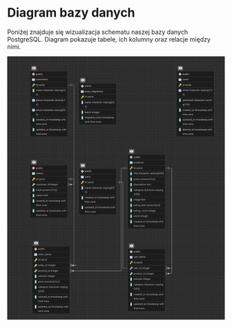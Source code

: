 # Diagram bazy danych

Poniżej znajduje się wizualizacja schematu naszej bazy danych PostgreSQL. Diagram pokazuje tabele, ich kolumny oraz relacje między nimi.

![Diagram bazy danych](./assets/diagram.png)